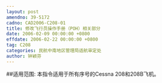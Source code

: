 ```yaml
---
layout: post
amendno: 39-5172
cadno: CAD2006-C208-01
title: 修改飞行员操作手册（POH）相关部分
date: 2006-02-09 00:00:00 +0800
effdate: 2006-02-22 00:00:00 +0800
tag: C208
categories: 民航中南地区管理局适航审定处
author: 钟颖芬
---
```


##适用范围:
本指令适用于所有序号的Cessna 208和208B飞机。


